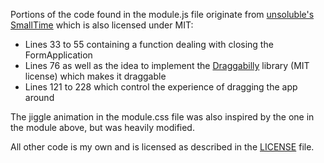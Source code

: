 Portions of the code found in the module.js file originate from [unsoluble's SmallTime](put-a-link-here) which is also licensed under MIT:
 - Lines 33 to 55 containing a function dealing with closing the FormApplication
 - Lines 76 as well as the idea to implement the [Draggabilly](https://draggabilly.desandro.com) library (MIT license) which makes it draggable
 - Lines 121 to 228 which control the experience of dragging the app around

The jiggle animation in the module.css file was also inspired by the one in the module above, but was heavily modified.

All other code is my own and is licensed as described in the [LICENSE](LICENSE) file.